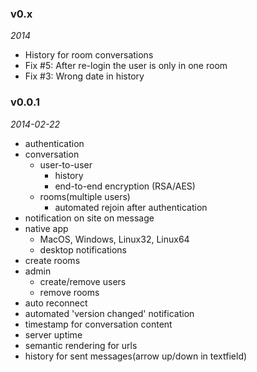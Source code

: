 ### v0.x
*2014*

- History for room conversations
- Fix #5: After re-login the user is only in one room
- Fix #3: Wrong date in history

### v0.0.1
*2014-02-22*

- authentication
- conversation
    - user-to-user
        - history
        - end-to-end encryption (RSA/AES)
    - rooms(multiple users)
        - automated rejoin after authentication
- notification on site on message
- native app
    - MacOS, Windows, Linux32, Linux64
    - desktop notifications
- create rooms
- admin
    - create/remove users
    - remove rooms
- auto reconnect
- automated 'version changed' notification
- timestamp for conversation content
- server uptime
- semantic rendering for urls
- history for sent messages(arrow up/down in textfield)